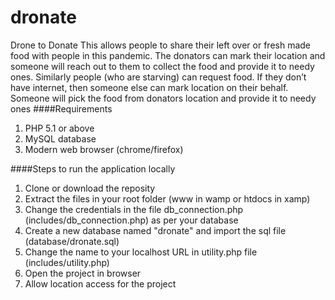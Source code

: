 # dronate
Drone to Donate
This allows people to share their left over or fresh made food with people in this pandemic. The donators can mark their location and someone will reach out to them to collect the food and provide it to needy ones. Similarly people (who are starving) can request food. If they don’t have internet, then someone else can mark location on their behalf.
Someone will pick the food from donators location and provide it to needy ones
####Requirements
1) PHP 5.1 or above
2) MySQL database
3) Modern web browser (chrome/firefox)

####Steps to run the application locally
1) Clone or download the reposity
2) Extract the files in your root folder (www in wamp or htdocs in xamp)
3) Change the credentials in the file db_connection.php (includes/db_connection.php) as per your database
4) Create a new database named "dronate" and import the sql file (database/dronate.sql)
4) Change the name to your localhost URL in utility.php file (includes/utility.php)
5) Open the project in browser
6) Allow location access for the project
